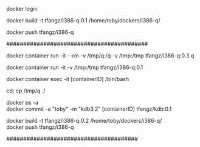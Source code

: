 
docker login  

docker build -t tfangz/i386-q:0.1 /home/toby/dockers/i386-q/  

docker push tfangz/i386-q  

##########################################

docker container run -it --rm -v /tmp/q:/q -v /tmp:/tmp tfangz/i386-q:0.3 q

docker container run -it -v /tmp:/tmp tfangz/i386-q:0.1

docker container exec -it [containerID]   /bin/bash

cd; cp /tmp/q ./

docker ps -a  
docker commit -a "toby" -m "kdb3.2" [containerID] tfangz/kdb:0.1  

docker build -t tfangz/i386-q:0.2 /home/toby/dockers/i386-q/   
docker push tfangz/i386-q 

#######################################



